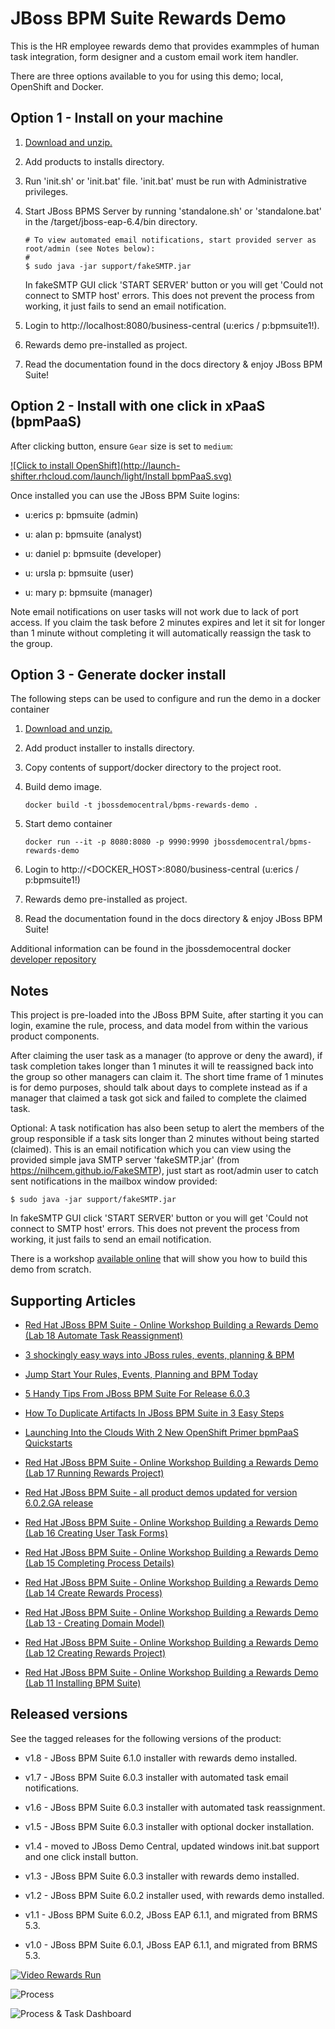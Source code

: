 JBoss BPM Suite Rewards Demo
============================
This is the HR employee rewards demo that provides exammples of human task integration, form designer
and a custom email work item handler.

There are three options available to you for using this demo; local, OpenShift and Docker.


Option 1 - Install on your machine
----------------------------------
1. [Download and unzip.](https://github.com/jbossdemocentral/bpms-rewards-demo/archive/master.zip)

2. Add products to installs directory.

3. Run 'init.sh' or 'init.bat' file. 'init.bat' must be run with Administrative privileges.

4. Start JBoss BPMS Server by running 'standalone.sh' or 'standalone.bat' in the <path-to-project>/target/jboss-eap-6.4/bin directory.

   ```
   # To view automated email notifications, start provided server as root/admin (see Notes below):
   #
   $ sudo java -jar support/fakeSMTP.jar 
   ```

   In fakeSMTP GUI click 'START SERVER' button or you will get 'Could not connect to SMTP host' errors. This does not prevent 
   the process from working, it just fails to send an email notification.

5. Login to http://localhost:8080/business-central  (u:erics / p:bpmsuite1!).

6. Rewards demo pre-installed as project.

7. Read the documentation found in the docs directory & enjoy JBoss BPM Suite!


Option 2 - Install with one click in xPaaS (bpmPaaS)
----------------------------------------------------
After clicking button, ensure `Gear` size is set to `medium`:

[![Click to install OpenShift](http://launch-shifter.rhcloud.com/launch/light/Install bpmPaaS.svg)](https://openshift.redhat.com/app/console/application_type/custom?&cartridges[]=https://raw.githubusercontent.com/jbossdemocentral/cartridge-bpmPaaS-rewards-demo/master/metadata/manifest.yml&name=rewards&gear_profile=medium&initial_git_url=)

Once installed you can use the JBoss BPM Suite logins: 

   * u:erics   p: bpmsuite  (admin)

   * u: alan   p: bpmsuite  (analyst)

   * u: daniel p: bpmsuite (developer)

   * u: ursla  p: bpmsuite (user)

   * u: mary   p: bpmsuite (manager)

Note email notifications on user tasks will not work due to lack of port access. If you claim the task before 2 minutes expires and
let it sit for longer than 1 minute without completing it will automatically reassign the task to the group.

Option 3 - Generate docker install
----------------------------------
The following steps can be used to configure and run the demo in a docker container

1. [Download and unzip.](https://github.com/jbossdemocentral/bpms-rewards-demo/archive/master.zip)

2. Add product installer to installs directory.

3. Copy contents of support/docker directory to the project root.

4. Build demo image.

	```
	docker build -t jbossdemocentral/bpms-rewards-demo .
	```
5. Start demo container

	```
	docker run --it -p 8080:8080 -p 9990:9990 jbossdemocentral/bpms-rewards-demo
	```
6. Login to http://<DOCKER_HOST>:8080/business-central (u:erics / p:bpmsuite1!)

7. Rewards demo pre-installed as project.

8. Read the documentation found in the docs directory & enjoy JBoss BPM Suite!

Additional information can be found in the jbossdemocentral docker [developer repository](https://github.com/jbossdemocentral/docker-developer)


Notes
-----
This project is pre-loaded into the JBoss BPM Suite, after starting it you can login,
examine the rule, process, and data model from within the various product components.

After claiming the user task as a manager (to approve or deny the award), if task completion takes longer
than 1 minutes it will te reassigned back into the group so other managers can claim it. The short time frame
of 1 minutes is for demo purposes, should talk about days to complete instead as if a manager that claimed a
task got sick and failed to complete the claimed task.

Optional: A task notification has also been setup to alert the members of the group responsible if a task sits longer than 2 minutes
without being started (claimed). This is an email notification which you can view using the provided simple java SMTP server 
'fakeSMTP.jar' (from https://nilhcem.github.io/FakeSMTP), just start as root/admin user to catch sent notifications in the
mailbox window provided:

   ```
   $ sudo java -jar support/fakeSMTP.jar 
   ```

   In fakeSMTP GUI click 'START SERVER' button or you will get 'Could not connect to SMTP host' errors. This does not prevent 
   the process from working, it just fails to send an email notification.

There is a workshop [available online](http://bpmworkshop-onthe.rhcloud.com) that will show you how to build this demo from scratch. 


Supporting Articles
-------------------
- [Red Hat JBoss BPM Suite - Online Workshop Building a Rewards Demo (Lab 18 Automate Task Reassignment)](http://www.schabell.org/2015/03/redhat-jboss-bpmsuite-online-workshop-lab18-automate-task-reassignment.html)

- [3 shockingly easy ways into JBoss rules, events, planning & BPM](http://www.schabell.org/2015/01/3-shockingly-easy-ways-into-jboss-brms-bpmsuite.html)

- [Jump Start Your Rules, Events, Planning and BPM Today](http://www.schabell.org/2014/12/jump-start-rules-events-planning-bpm-today.html)

- [5 Handy Tips From JBoss BPM Suite For Release 6.0.3](http://www.schabell.org/2014/10/5-handy-tips-from-jboss-bpmsuite-release-603.html)

- [How To Duplicate Artifacts In JBoss BPM Suite in 3 Easy Steps](http://www.schabell.org/2014/10/how-to-duplicate-artifacts-within-jboss-bpmsuite-in-3-easy-steps.html)

- [Launching Into the Clouds With 2 New OpenShift Primer bpmPaaS Quickstarts](http://www.schabell.org/2014/10/launching-into-clouds-with-2-new-openshift-primer-bpmpaas-quickstarts.html)

- [Red Hat JBoss BPM Suite - Online Workshop Building a Rewards Demo (Lab 17 Running Rewards Project)](http://www.schabell.org/2014/09/redhat-jboss-bpmsuite-online-workshop-lab17-running-rewards-project.html)

- [Red Hat JBoss BPM Suite - all product demos updated for version 6.0.2.GA release](http://www.schabell.org/2014/07/redhat-jboss-bpmsuite-product-demos-6.0.2-updated.html)

- [Red Hat JBoss BPM Suite - Online Workshop Building a Rewards Demo (Lab 16 Creating User Task Forms)](http://www.schabell.org/2014/06/redhat-jboss-bpmsuite-online-workshop-rewards-lab16-user-task-forms.html)

- [Red Hat JBoss BPM Suite - Online Workshop Building a Rewards Demo (Lab 15 Completing Process Details)](http://www.schabell.org/2014/06/redhat-jboss-bpmsuite-online-workshop-rewards-lab15-process-details.html)

- [Red Hat JBoss BPM Suite - Online Workshop Building a Rewards Demo (Lab 14 Create Rewards Process)](http://www.schabell.org/2014/06/redhat-jboss-bpmsuite-online-workshop-rewards-lab14-rewards-process.html)

- [Red Hat JBoss BPM Suite - Online Workshop Building a Rewards Demo (Lab 13 - Creating Domain Model)](http://www.schabell.org/2014/06/redhat-jboss-bpmsuite-online-workshop-rewards-lab13-creating-domain-model.html)

- [Red Hat JBoss BPM Suite - Online Workshop Building a Rewards Demo (Lab 12 Creating Rewards Project)](http://www.schabell.org/2014/05/redhat-jboss-brms-online-workshop-coolstore-lab12-designing-rewards-process.html)

- [Red Hat JBoss BPM Suite - Online Workshop Building a Rewards Demo (Lab 11 Installing BPM Suite)](http://www.schabell.org/2014/05/redhat-jboss-brms-online-workshop-coolstore-lab11-installing-bpmsuite.html)


Released versions
-----------------
See the tagged releases for the following versions of the product:

- v1.8 - JBoss BPM Suite 6.1.0 installer with rewards demo installed.

- v1.7 - JBoss BPM Suite 6.0.3 installer with automated task email notifications.

- v1.6 - JBoss BPM Suite 6.0.3 installer with automated task reassignment.

- v1.5 - JBoss BPM Suite 6.0.3 installer with optional docker installation.

- v1.4 - moved to JBoss Demo Central, updated windows init.bat support and one click install button.

- v1.3 - JBoss BPM Suite 6.0.3 installer with rewards demo installed.

- v1.2 - JBoss BPM Suite 6.0.2 installer used, with rewards demo installed.

- v1.1 - JBoss BPM Suite 6.0.2, JBoss EAP 6.1.1, and migrated from BRMS 5.3.

- v1.0 - JBoss BPM Suite 6.0.1, JBoss EAP 6.1.1, and migrated from BRMS 5.3.


[![Video Rewards Run](https://raw.githubusercontent.com/eschabell/erics-images/master/brms_bpms_workshop/image309.png)](http://vimeo.com/ericschabell/bpms-hr-employee-rewards-demo-run)

![Process](https://github.com/jbossdemocentral/bpms-rewards-demo/blob/master/docs/demo-images/rewards-process.png?raw=true)

![Process & Task Dashboard](https://github.com/jbossdemocentral/bpms-rewards-demo/blob/master/docs/demo-images/mock-bpm-data.png?raw=true)

